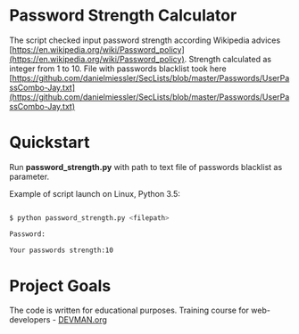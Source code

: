 # Password Strength Calculator

The script checked input password strength according Wikipedia advices [https://en.wikipedia.org/wiki/Password_policy](https://en.wikipedia.org/wiki/Password_policy). Strength calculated as integer from 1 to 10. File with passwords blacklist took here [https://github.com/danielmiessler/SecLists/blob/master/Passwords/UserPassCombo-Jay.txt](https://github.com/danielmiessler/SecLists/blob/master/Passwords/UserPassCombo-Jay.txt)

# Quickstart

Run **password_strength.py** with  path to text file of passwords blacklist as parameter. 

Example of script launch on Linux, Python 3.5:

```bash

$ python password_strength.py <filepath>

Password:

Your passwords strength:10
```

# Project Goals

The code is written for educational purposes. Training course for web-developers - [DEVMAN.org](https://devman.org)
